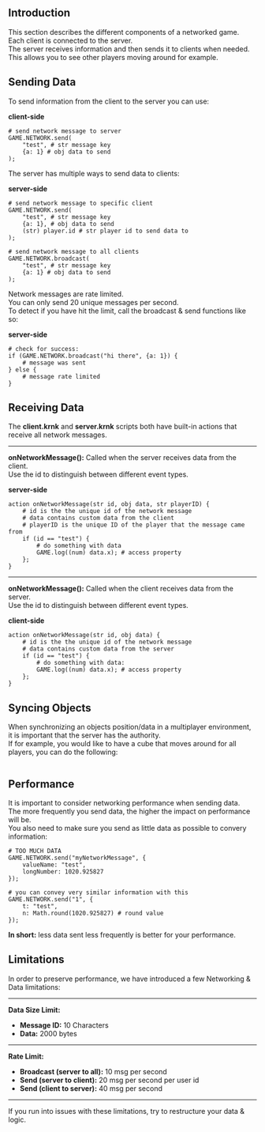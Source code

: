 ## Introduction

This section describes the different components of a networked game.\
Each client is connected to the server.\
The server receives information and then sends it to clients when needed.\
This allows you to see other players moving around for example.

## Sending Data

To send information from the client to the server you can use:

<p class="hidep"><strong class="client-side">client-side</strong></p>

```krunkscript
# send network message to server
GAME.NETWORK.send(
    "test", # str message key
    {a: 1} # obj data to send
);
```

The server has multiple ways to send data to clients:

<p class="hidep"><strong class="server-side">server-side</strong></p>

```krunkscript
# send network message to specific client
GAME.NETWORK.send(
    "test", # str message key
    {a: 1}, # obj data to send
    (str) player.id # str player id to send data to
);

# send network message to all clients
GAME.NETWORK.broadcast(
    "test", # str message key
    {a: 1} # obj data to send
);
```

Network messages are rate limited.\
You can only send 20 unique messages per second.\
To detect if you have hit the limit, call the broadcast & send functions like so:

<p class="hidep"><strong class="server-side">server-side</strong></p>

```krunkscript
# check for success:
if (GAME.NETWORK.broadcast("hi there", {a: 1}) {
    # message was sent
} else {
    # message rate limited
}
```

## Receiving Data

The **client.krnk** and **server.krnk** scripts both have built-in actions that receive all network messages.

___

**onNetworkMessage():** Called when the server receives data from the client.\
Use the id to distinguish between different event types.

<p class="hidep"><strong class="server-side">server-side</strong></p>

```krunkscript
action onNetworkMessage(str id, obj data, str playerID) {
    # id is the the unique id of the network message
    # data contains custom data from the client
    # playerID is the unique ID of the player that the message came from
    if (id == "test") {
        # do something with data
        GAME.log((num) data.x); # access property
    };
}
```

___

**onNetworkMessage():** Called when the client receives data from the server.\
Use the id to distinguish between different event types.

<p class="hidep"><strong class="client-side">client-side</strong></p>

```krunkscript
action onNetworkMessage(str id, obj data) {
    # id is the the unique id of the network message
    # data contains custom data from the server
    if (id == "test") {
        # do something with data:
        GAME.log((num) data.x); # access property
    };
}
```

## Syncing Objects

When synchronizing an objects position/data in a multiplayer environment, it is important that the server has the authority.\
If for example, you would like to have a cube that moves around for all players, you can do the following:

```krunkscript

```

## Performance

It is important to consider networking performance when sending data.\
The more frequently you send data, the higher the impact on performance will be.\
You also need to make sure you send as little data as possible to convery information:

```krunkscript
# TOO MUCH DATA
GAME.NETWORK.send("myNetworkMessage", {
    valueName: "test",
    longNumber: 1020.925827
});

# you can convey very similar information with this
GAME.NETWORK.send("1", {
    t: "test",
    n: Math.round(1020.925827) # round value
});
```

**In short:** less data sent less frequently is better for your performance.

## Limitations

In order to preserve performance, we have introduced a few Networking & Data limitations:

___

**Data Size Limit:**
* **Message ID:** 10 Characters
* **Data:** 2000 bytes

___

**Rate Limit:**
* **Broadcast (server to all):** 10 msg per second
* **Send (server to client):** 20 msg per second per user id
* **Send (client to server):** 40 msg per second

___

If you run into issues with these limitations, try to restructure your data & logic.